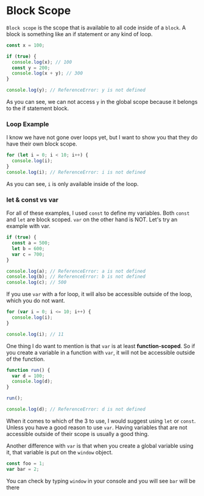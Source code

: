 # Block Scope

`Block scope` is the scope that is available to all code inside of a `block`. A block is something like an if statement or any kind of loop.

```js
const x = 100;

if (true) {
  console.log(x); // 100
  const y = 200;
  console.log(x + y); // 300
}

console.log(y); // ReferenceError: y is not defined
```

As you can see, we can not access `y` in the global scope because it belongs to the if statement block.

### Loop Example

I know we have not gone over loops yet, but I want to show you that they do have their own block scope.

```js
for (let i = 0; i < 10; i++) {
  console.log(i);
}
console.log(i); // ReferenceError: i is not defined
```

As you can see, `i` is only available inside of the loop.

### let & const vs var

For all of these examples, I used `const` to define my variables. Both `const` and `let` are block scoped. `var` on the other hand is NOT. Let's try an example with var.

```js
if (true) {
  const a = 500;
  let b = 600;
  var c = 700;
}

console.log(a); // ReferenceError: a is not defined
console.log(b); // ReferenceError: b is not defined
console.log(c); // 500
```

If you use `var` with a for loop, it will also be accessible outside of the loop, which you do not want.

```JavaScript
for (var i = 0; i <= 10; i++) {
  console.log(i);
}

console.log(i); // 11
```

One thing I do want to mention is that `var` is at least **function-scoped**. So if you create a variable in a function with `var`, it will not be accessible outside of the function.

```js
function run() {
  var d = 100;
  console.log(d);
}

run();

console.log(d); // ReferenceError: d is not defined
```

When it comes to which of the 3 to use, I would suggest using `let` or `const`. Unless you have a good reason to use `var`. Having variables that are not accessible outside of their scope is usually a good thing.

Another difference with `var` is that when you create a global variable using it, that variable is put on the `window` object.

```JavaScript
const foo = 1;
var bar = 2;
```

You can check by typing `window` in your console and you will see `bar` will be there
